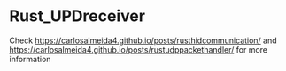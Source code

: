 # Rust_UPDreceiver
Check https://carlosalmeida4.github.io/posts/rusthidcommunication/ and https://carlosalmeida4.github.io/posts/rustudppackethandler/ for more information
